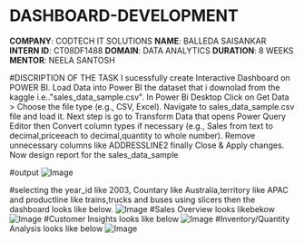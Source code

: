 # DASHBOARD-DEVELOPMENT
**COMPANY**: CODTECH IT SOLUTIONS
**NAME**: BALLEDA SAISANKAR
**INTERN ID**: CT08DF1488
**DOMAIN**: DATA ANALYTICS
**DURATION**: 8 WEEKS
**MENTOR**: NEELA SANTOSH

#DISCRIPTION OF THE TASK
I sucessfully create Interactive Dashboard on POWER BI. Load Data into Power BI the dataset that i downolad from the kaggle i.e.."sales_data_sample.csv". In Power Bi Desktop Click on Get Data > Choose the file type (e.g., CSV, Excel). Navigate to sales_data_sample.csv file and load it.
Next step is go to Transform Data that opens Power Query Editor then Convert column types if necessary (e.g., Sales from text to decimal,priceeach to decimal,quantity to whole number). Remove unnecessary columns like ADDRESSLINE2 finally Close & Apply changes.
Now design report for the sales_data_sample





#output
![Image](https://github.com/user-attachments/assets/c1d62082-678e-43ed-87f9-b60e5690dc19)


#selecting the year_id like 2003, Countary like Australia,territory like APAC and productline like trains,trucks and buses using slicers then the dashboard looks like below.
![Image](https://github.com/user-attachments/assets/eb23cd25-7b7b-4186-91b2-b86941ec29b9)
#Sales Overview looks likebekow
![Image](https://github.com/user-attachments/assets/689b70e2-6404-4a29-80cc-cc4425af518a)
#Customer Insights looks like below
![Image](https://github.com/user-attachments/assets/ddb787b8-4ed1-4a22-a29e-8de8ab45f67a)
#Inventory/Quantity Analysis looks like below
![Image](https://github.com/user-attachments/assets/0e133406-d97f-44c7-af96-59c8a3acd9e1)
